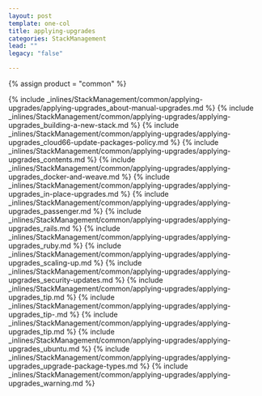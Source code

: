 ```yaml
---
layout: post
template: one-col
title: applying-upgrades
categories: StackManagement
lead: ""
legacy: "false"

---
```

{% assign product = "common" %}

{% include _inlines/StackManagement/common/applying-upgrades/applying-upgrades_about-manual-upgrades.md %}
{% include _inlines/StackManagement/common/applying-upgrades/applying-upgrades_building-a-new-stack.md %}
{% include _inlines/StackManagement/common/applying-upgrades/applying-upgrades_cloud66-update-packages-policy.md %}
{% include _inlines/StackManagement/common/applying-upgrades/applying-upgrades_contents.md %}
{% include _inlines/StackManagement/common/applying-upgrades/applying-upgrades_docker-and-weave.md %}
{% include _inlines/StackManagement/common/applying-upgrades/applying-upgrades_in-place-upgrades.md %}
{% include _inlines/StackManagement/common/applying-upgrades/applying-upgrades_passenger.md %}
{% include _inlines/StackManagement/common/applying-upgrades/applying-upgrades_rails.md %}
{% include _inlines/StackManagement/common/applying-upgrades/applying-upgrades_ruby.md %}
{% include _inlines/StackManagement/common/applying-upgrades/applying-upgrades_scaling-up.md %}
{% include _inlines/StackManagement/common/applying-upgrades/applying-upgrades_security-updates.md %}
{% include _inlines/StackManagement/common/applying-upgrades/applying-upgrades_tip.md %}
{% include _inlines/StackManagement/common/applying-upgrades/applying-upgrades_tip-.md %}
{% include _inlines/StackManagement/common/applying-upgrades/applying-upgrades_tip.md %}
{% include _inlines/StackManagement/common/applying-upgrades/applying-upgrades_ubuntu.md %}
{% include _inlines/StackManagement/common/applying-upgrades/applying-upgrades_upgrade-package-types.md %}
{% include _inlines/StackManagement/common/applying-upgrades/applying-upgrades_warning.md %}
